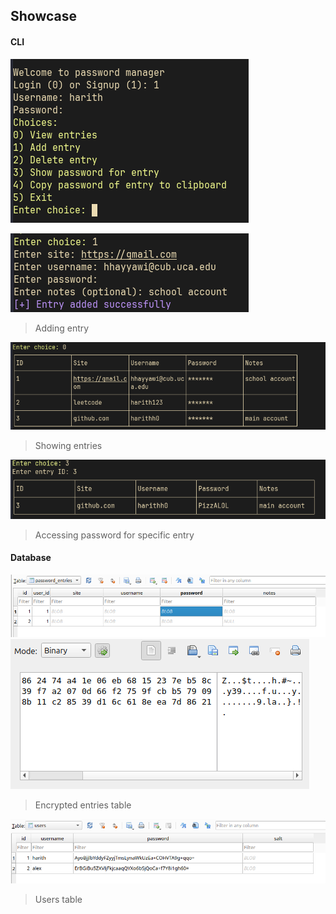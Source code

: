 
## Showcase 

#### CLI

![image](./media/1.png)

![image](./media/2.png)
> Adding entry

![image](./media/3.png)
> Showing entries

![image](./media/4.png)
> Accessing password for specific entry

#### Database

![image](./media/db1.png)
![image](./media/db2.png)
> Encrypted entries table

![image](./media/db3.png)
> Users table

